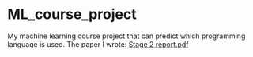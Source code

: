 # ML_course_project
My machine learning course project that can predict which programming language is used. The paper I wrote: 
[Stage 2 report.pdf](https://github.com/rantalaofficial/ML_course_project/files/13214669/Stage.2.report.pdf)
